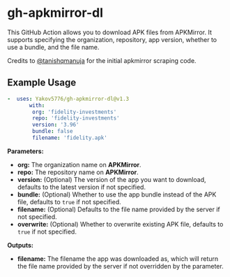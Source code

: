 # gh-apkmirror-dl
This GitHub Action allows you to download APK files from APKMirror.
It supports specifying the organization, repository, app version, whether to use a bundle, and the file name.

Credits to [@tanishqmanuja](https://github.com/tanishqmanuja) for the initial apkmirror scraping code.


## Example Usage
```yml
-  uses: Yakov5776/gh-apkmirror-dl@v1.3
       with:
        org: 'fidelity-investments'
        repo: 'fidelity-investments'
        version: '3.96'
        bundle: false
        filename: 'fidelity.apk'
```

**Parameters:**

- **org:** The organization name on **APKMirror**.
- **repo:** The repository name on **APKMirror**.
- **version:** (Optional) The version of the app you want to download, defaults to the latest version if not specified.
- **bundle:** (Optional) Whether to use the app bundle instead of the APK file, defaults to `true` if not specified.
- **filename:** (Optional) Defaults to the file name provided by the server if not specified.
- **overwrite:** (Optional) Whether to overwrite existing APK file, defaults to `true` if not specified.

**Outputs:**

- **filename:** The filename the app was downloaded as, which will return the file name provided by the server if not overridden by the parameter.